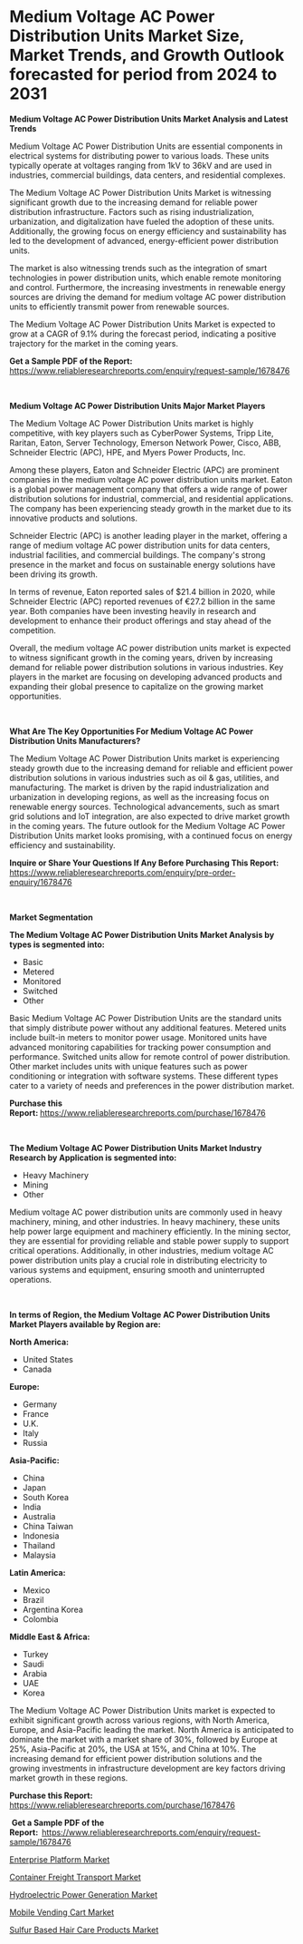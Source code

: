 <p><h1>Medium Voltage AC Power Distribution Units Market Size, Market Trends, and Growth Outlook forecasted for period from 2024 to 2031</h1></p><p><strong>Medium Voltage AC Power Distribution Units Market Analysis and Latest Trends</strong></p>
<p><p>Medium Voltage AC Power Distribution Units are essential components in electrical systems for distributing power to various loads. These units typically operate at voltages ranging from 1kV to 36kV and are used in industries, commercial buildings, data centers, and residential complexes.</p><p>The Medium Voltage AC Power Distribution Units Market is witnessing significant growth due to the increasing demand for reliable power distribution infrastructure. Factors such as rising industrialization, urbanization, and digitalization have fueled the adoption of these units. Additionally, the growing focus on energy efficiency and sustainability has led to the development of advanced, energy-efficient power distribution units.</p><p>The market is also witnessing trends such as the integration of smart technologies in power distribution units, which enable remote monitoring and control. Furthermore, the increasing investments in renewable energy sources are driving the demand for medium voltage AC power distribution units to efficiently transmit power from renewable sources.</p><p>The Medium Voltage AC Power Distribution Units Market is expected to grow at a CAGR of 9.1% during the forecast period, indicating a positive trajectory for the market in the coming years.</p></p>
<p><strong>Get a Sample PDF of the Report:&nbsp;</strong> <a href="https://www.reliableresearchreports.com/enquiry/request-sample/1678476">https://www.reliableresearchreports.com/enquiry/request-sample/1678476</a></p>
<p>&nbsp;</p>
<p><strong>Medium Voltage AC Power Distribution Units Major Market Players</strong></p>
<p><p>The Medium Voltage AC Power Distribution Units market is highly competitive, with key players such as CyberPower Systems, Tripp Lite, Raritan, Eaton, Server Technology, Emerson Network Power, Cisco, ABB, Schneider Electric (APC), HPE, and Myers Power Products, Inc.</p><p>Among these players, Eaton and Schneider Electric (APC) are prominent companies in the medium voltage AC power distribution units market. Eaton is a global power management company that offers a wide range of power distribution solutions for industrial, commercial, and residential applications. The company has been experiencing steady growth in the market due to its innovative products and solutions.</p><p>Schneider Electric (APC) is another leading player in the market, offering a range of medium voltage AC power distribution units for data centers, industrial facilities, and commercial buildings. The company's strong presence in the market and focus on sustainable energy solutions have been driving its growth.</p><p>In terms of revenue, Eaton reported sales of $21.4 billion in 2020, while Schneider Electric (APC) reported revenues of €27.2 billion in the same year. Both companies have been investing heavily in research and development to enhance their product offerings and stay ahead of the competition.</p><p>Overall, the medium voltage AC power distribution units market is expected to witness significant growth in the coming years, driven by increasing demand for reliable power distribution solutions in various industries. Key players in the market are focusing on developing advanced products and expanding their global presence to capitalize on the growing market opportunities.</p></p>
<p>&nbsp;</p>
<p><strong>What Are The Key Opportunities For Medium Voltage AC Power Distribution Units Manufacturers?</strong></p>
<p><p>The Medium Voltage AC Power Distribution Units market is experiencing steady growth due to the increasing demand for reliable and efficient power distribution solutions in various industries such as oil & gas, utilities, and manufacturing. The market is driven by the rapid industrialization and urbanization in developing regions, as well as the increasing focus on renewable energy sources. Technological advancements, such as smart grid solutions and IoT integration, are also expected to drive market growth in the coming years. The future outlook for the Medium Voltage AC Power Distribution Units market looks promising, with a continued focus on energy efficiency and sustainability.</p></p>
<p><strong>Inquire or Share Your Questions If Any Before Purchasing This Report:</strong> <a href="https://www.reliableresearchreports.com/enquiry/pre-order-enquiry/1678476">https://www.reliableresearchreports.com/enquiry/pre-order-enquiry/1678476</a></p>
<p>&nbsp;</p>
<p><strong>Market Segmentation</strong></p>
<p><strong>The Medium Voltage AC Power Distribution Units Market Analysis by types is segmented into:</strong></p>
<p><ul><li>Basic</li><li>Metered</li><li>Monitored</li><li>Switched</li><li>Other</li></ul></p>
<p><p>Basic Medium Voltage AC Power Distribution Units are the standard units that simply distribute power without any additional features. Metered units include built-in meters to monitor power usage. Monitored units have advanced monitoring capabilities for tracking power consumption and performance. Switched units allow for remote control of power distribution. Other market includes units with unique features such as power conditioning or integration with software systems. These different types cater to a variety of needs and preferences in the power distribution market.</p></p>
<p><strong>Purchase this Report:&nbsp;</strong><a href="https://www.reliableresearchreports.com/purchase/1678476">https://www.reliableresearchreports.com/purchase/1678476</a></p>
<p>&nbsp;</p>
<p><strong>The Medium Voltage AC Power Distribution Units Market Industry Research by Application is segmented into:</strong></p>
<p><ul><li>Heavy Machinery</li><li>Mining</li><li>Other</li></ul></p>
<p><p>Medium voltage AC power distribution units are commonly used in heavy machinery, mining, and other industries. In heavy machinery, these units help power large equipment and machinery efficiently. In the mining sector, they are essential for providing reliable and stable power supply to support critical operations. Additionally, in other industries, medium voltage AC power distribution units play a crucial role in distributing electricity to various systems and equipment, ensuring smooth and uninterrupted operations.</p></p>
<p>&nbsp;</p>
<p><strong>In terms of Region, the Medium Voltage AC Power Distribution Units Market Players available by Region are:</strong></p>
<p>
    <p> <strong> North America: </strong>
        <ul>
            <li>United States</li>
            <li>Canada</li>
        </ul>
        </p> 
    <p> <strong> Europe: </strong>
        <ul>
            <li>Germany</li>
            <li>France</li>
            <li>U.K.</li>
            <li>Italy</li>
            <li>Russia</li>
        </ul>
        </p> 
    <p> <strong> Asia-Pacific: </strong>
        <ul>
            <li>China</li>
            <li>Japan</li>
            <li>South Korea</li>
            <li>India</li>
            <li>Australia</li>
            <li>China Taiwan</li>
            <li>Indonesia</li>
            <li>Thailand</li>
            <li>Malaysia</li>
        </ul>
        </p> 
    <p> <strong> Latin America: </strong>
        <ul>
            <li>Mexico</li>
            <li>Brazil</li>
            <li>Argentina Korea</li>
            <li>Colombia</li>
        </ul>
        </p> 
    <p> <strong> Middle East & Africa: </strong>
        <ul>
            <li>Turkey</li>
            <li>Saudi</li>
            <li>Arabia</li>
            <li>UAE</li>
            <li>Korea</li>
        </ul>
    </p>
    </p>
<p><p>The Medium Voltage AC Power Distribution Units market is expected to exhibit significant growth across various regions, with North America, Europe, and Asia-Pacific leading the market. North America is anticipated to dominate the market with a market share of 30%, followed by Europe at 25%, Asia-Pacific at 20%, the USA at 15%, and China at 10%. The increasing demand for efficient power distribution solutions and the growing investments in infrastructure development are key factors driving market growth in these regions.</p></p>
<p><strong>Purchase this Report: </strong><a href="https://www.reliableresearchreports.com/purchase/1678476">https://www.reliableresearchreports.com/purchase/1678476</a></p>
<p>&nbsp;<strong>Get a Sample PDF of the Report:&nbsp;&nbsp;</strong><a href="https://www.reliableresearchreports.com/enquiry/request-sample/1678476">https://www.reliableresearchreports.com/enquiry/request-sample/1678476</a></p>
<p><strong></strong></p>
<p><p><a href="https://medium.com/@nicholasdean856/enterprise-platform-market-insight-market-trends-growth-forecasted-from-2024-to-2031-e328e5e6b8be">Enterprise Platform Market</a></p><p><a href="https://medium.com/@nicholasdean856/container-freight-transport-market-the-key-to-successful-business-strategy-forecast-till-2031-ffda705d0871">Container Freight Transport Market</a></p><p><a href="https://medium.com/@nicholasdean856/hydroelectric-power-generation-market-size-cagr-trends-2024-2030-26d8d1369b1e">Hydroelectric Power Generation Market</a></p><p><a href="https://github.com/Chiragrp22/Market-Research-Report-List-3/blob/main/mobile-vending-cart-market.md">Mobile Vending Cart Market</a></p><p><a href="https://github.com/lababdou/Market-Research-Report-List-2/blob/main/sulfur-based-hair-care-products-market.md">Sulfur Based Hair Care Products Market</a></p></p>
